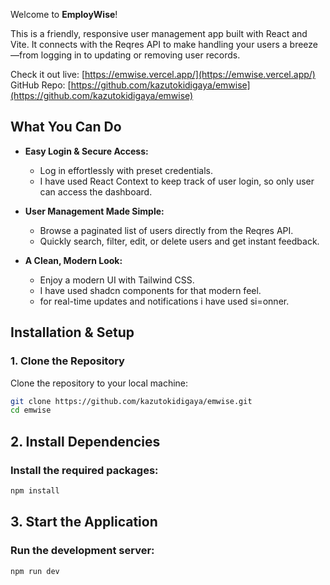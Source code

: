 Welcome to **EmployWise**!

This is a friendly, responsive user management app built with React and Vite. It connects with the Reqres API to make handling your users a breeze—from logging in to updating or removing user records.

Check it out live: [https://emwise.vercel.app/](https://emwise.vercel.app/)  
GitHub Repo: [https://github.com/kazutokidigaya/emwise](https://github.com/kazutokidigaya/emwise)

## What You Can Do

- **Easy Login & Secure Access:**

  - Log in effortlessly with preset credentials.
  - I have used React Context to keep track of user login, so only user can access the dashboard.

- **User Management Made Simple:**

  - Browse a paginated list of users directly from the Reqres API.
  - Quickly search, filter, edit, or delete users and get instant feedback.

- **A Clean, Modern Look:**

  - Enjoy a modern UI with Tailwind CSS.
  - I have used shadcn components for that modern feel.
  - for real-time updates and notifications i have used si=onner.

## Installation & Setup

### 1. Clone the Repository

Clone the repository to your local machine:

```bash
git clone https://github.com/kazutokidigaya/emwise.git
cd emwise
```

## 2. Install Dependencies

### Install the required packages:

```bash
npm install
```

## 3. Start the Application

### Run the development server:

```bash
npm run dev
```
